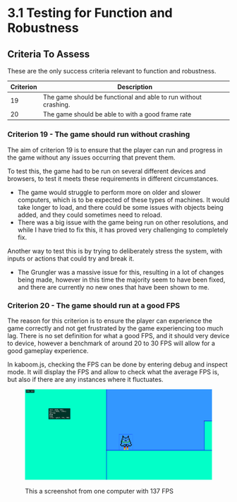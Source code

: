 # 3.1 Testing for Function and Robustness

## Criteria To Assess

These are the only success criteria relevant to function and robustness.

| Criterion | Description                                                     |
| --------- | --------------------------------------------------------------- |
| 19        | The game should be functional and able to run without crashing. |
| 20        | The game should be able to with a good frame rate               |

### Criterion 19 - The game should run without crashing

The aim of criterion 19 is to ensure that the player can run and progress in the game without any issues occurring that prevent them.

To test this, the game had to be run on several different devices and browsers, to test it meets these requirements in different circumstances.

* The game would struggle to perform more on older and slower computers, which is to be expected of these types of machines. It would take longer to load, and there could be some issues with objects being added, and they could sometimes need to reload.
* There was a big issue with the game being run on other resolutions, and while I have tried to fix this, it has proved very challenging to completely fix.

Another way to test this is by trying to deliberately stress the system, with inputs or actions that could try and break it.&#x20;

* The Grungler was a massive issue for this, resulting in a lot of changes being made, however in this time the majority seem to have been fixed, and there are currently no new ones that have been shown to me.

### Criterion 20 - The game should run at a good FPS

The reason for this criterion is to ensure the player can experience the game correctly and not get frustrated by the game experiencing too much lag. There is no set definition for what a good FPS, and it should very device to device, however a benchmark of around 20 to 30 FPS will allow for a good gameplay experience.

In kaboom.js, checking the FPS can be done by entering debug and inspect mode. It will display the FPS and allow to check what the average FPS is, but also if there are any instances where it fluctuates.

<figure><img src="../.gitbook/assets/image (1).png" alt=""><figcaption><p>This a screenshot from one computer with 137 FPS</p></figcaption></figure>
